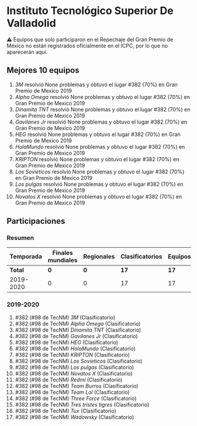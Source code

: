 # Instituto Tecnológico Superior De Valladolid

:warning: Equipos que solo participaron en el Repechaje del Gran Premio de México no están registrados oficialmente en el ICPC, por lo que no aparecerán aquí.

## Mejores 10 equipos

1. _3M_ resolvió None problemas y obtuvo el lugar #382 (70%) en Gran Premio de Mexico 2019
1. _Alpha Omega_ resolvió None problemas y obtuvo el lugar #382 (70%) en Gran Premio de Mexico 2019
1. _Dinamita TNT_ resolvió None problemas y obtuvo el lugar #382 (70%) en Gran Premio de Mexico 2019
1. _Gavilanes Jr_ resolvió None problemas y obtuvo el lugar #382 (70%) en Gran Premio de Mexico 2019
1. _HEG_ resolvió None problemas y obtuvo el lugar #382 (70%) en Gran Premio de Mexico 2019
1. _HolaMundo_ resolvió None problemas y obtuvo el lugar #382 (70%) en Gran Premio de Mexico 2019
1. _KRIPTON_ resolvió None problemas y obtuvo el lugar #382 (70%) en Gran Premio de Mexico 2019
1. _Los Sovieticos_ resolvió None problemas y obtuvo el lugar #382 (70%) en Gran Premio de Mexico 2019
1. _Los pulgas_ resolvió None problemas y obtuvo el lugar #382 (70%) en Gran Premio de Mexico 2019
1. _Novatos X_ resolvió None problemas y obtuvo el lugar #382 (70%) en Gran Premio de Mexico 2019

## Participaciones

### Resumen

| Temporada | Finales mundiales | Regionales | Clasificatorios | Equipos |
| --- | --- | --- | --- | --- |
| **Total** | **0** | **0** | **17** | **17** |
| 2019-2020 | 0 | 0 | 17 | 17 |

### 2019-2020

1. #382 (#98 de TecNM) _3M_ (Clasificatorio)
1. #382 (#98 de TecNM) _Alpha Omega_ (Clasificatorio)
1. #382 (#98 de TecNM) _Dinamita TNT_ (Clasificatorio)
1. #382 (#98 de TecNM) _Gavilanes Jr_ (Clasificatorio)
1. #382 (#98 de TecNM) _HEG_ (Clasificatorio)
1. #382 (#98 de TecNM) _HolaMundo_ (Clasificatorio)
1. #382 (#98 de TecNM) _KRIPTON_ (Clasificatorio)
1. #382 (#98 de TecNM) _Los Sovieticos_ (Clasificatorio)
1. #382 (#98 de TecNM) _Los pulgas_ (Clasificatorio)
1. #382 (#98 de TecNM) _Novatos X_ (Clasificatorio)
1. #382 (#98 de TecNM) _Redmi_ (Clasificatorio)
1. #382 (#98 de TecNM) _Team Burros_ (Clasificatorio)
1. #382 (#98 de TecNM) _Team Lol_ (Clasificatorio)
1. #382 (#98 de TecNM) _Three Force_ (Clasificatorio)
1. #382 (#98 de TecNM) _Tres tristes tigres_ (Clasificatorio)
1. #382 (#98 de TecNM) _Tux_ (Clasificatorio)
1. #382 (#98 de TecNM) _Wadowsky_ (Clasificatorio)



